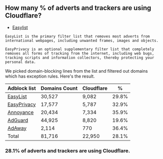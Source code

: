 ## How many % of adverts and trackers are using Cloudflare?


- [Easylist](https://web.archive.org/web/20210516110248/https://easylist.to/)
```
EasyList is the primary filter list that removes most adverts from international webpages, including unwanted frames, images and objects.

EasyPrivacy is an optional supplementary filter list that completely removes all forms of tracking from the internet, including web bugs, tracking scripts and information collectors, thereby protecting your personal data.
```


We picked domain-blocking lines from the list and filtered out domains which has exception rules.
Here's the result.


| Adblock list | Domains Count | Cloudflare | % |
| --- | --- | --- | --- |
| [EasyList](https://easylist.to/easylist/easylist.txt) | 30,527 | 9,082 | 29.8% |
| [EasyPrivacy](https://easylist.to/easylist/easyprivacy.txt) | 17,577 | 5,787 | 32.9% |
| [Annoyance](https://secure.fanboy.co.nz/fanboy-annoyance.txt) | 20,434 | 7,334 | 35.9% |
| [AdGuard](https://adguardteam.github.io/AdGuardSDNSFilter/Filters/filter.txt) | 44,925 | 8,820 | 19.6% |
| [AdAway](https://raw.githubusercontent.com/AdAway/adaway.github.io/master/hosts.txt) | 2,114 | 770 | 36.4% |
| Total | 81,716 | 22,950 | 28.1% |


### 28.1% of adverts and trackers are using Cloudflare.